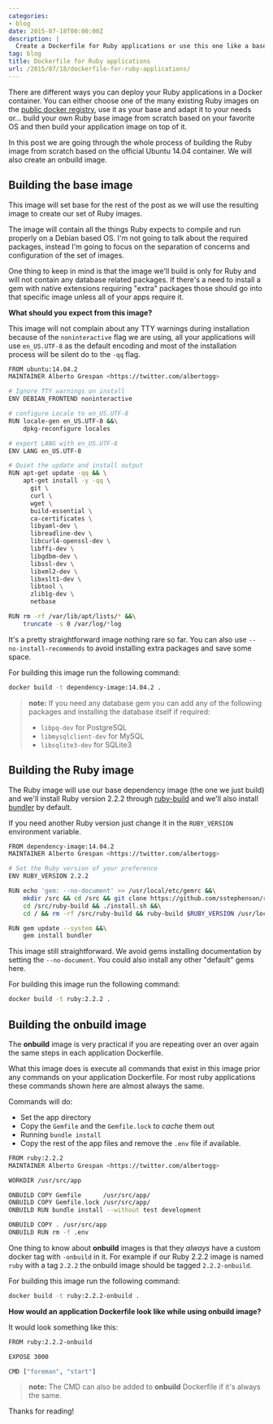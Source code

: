 ```yaml
---
categories:
- blog
date: 2015-07-18T00:00:00Z
description: |
  Create a Dockerfile for Ruby applications or use this one like a base for your applications. It's based on Ubuntu 14.04.
tag: blog
title: Dockerfile for Ruby applications
url: /2015/07/18/dockerfile-for-ruby-applications/
---
```


There are different ways you can deploy your Ruby applications in a Docker
container. You can either choose one of the many existing Ruby images on the
[public docker registry][docker-registry-ruby], use it as your base and adapt it
to your needs or... build your own Ruby base image from scratch based on your
favorite OS and then build your application image on top of it.

In this post we are going through the whole process of building the Ruby image
from scratch based on the official Ubuntu 14.04 container. We will also create
an onbuild image.

## Building the base image

This image will set base for the rest of the post as we will use the resulting
image to create our set of Ruby images.

The image will contain all the things Ruby expects to compile and run properly
on a Debian based OS. I'm not going to talk about the required packages, instead
I'm going to focus on the separation of concerns and configuration of the set of
images.

One thing to keep in mind is that the image we'll build is only for Ruby and
will not contain any database related packages. If there's a need to install a
gem with native extensions requiring "extra" packages those should go into that
specific image unless all of your apps require it.

**What should you expect from this image?**

This image will not complain about any TTY warnings during installation because
of the `noninteractive` flag we are using, all your applications will use
`en_US.UTF-8` as the default encoding and most of the installation process will
be silent do to the `-qq` flag.

```bash
FROM ubuntu:14.04.2
MAINTAINER Alberto Grespan <https://twitter.com/albertogg>

# Ignore TTY warnings on install
ENV DEBIAN_FRONTEND noninteractive

# configure Locale to en_US.UTF-8
RUN locale-gen en_US.UTF-8 &&\
    dpkg-reconfigure locales

# export LANG with en_US.UTF-8
ENV LANG en_US.UTF-8

# Quiet the update and install output
RUN apt-get update -qq && \
    apt-get install -y -qq \
      git \
      curl \
      wget \
      build-essential \
      ca-certificates \
      libyaml-dev \
      libreadline-dev \
      libcurl4-openssl-dev \
      libffi-dev \
      libgdbm-dev \
      libssl-dev \
      libxml2-dev \
      libxslt1-dev \
      libtool \
      zlib1g-dev \
      netbase

RUN rm -rf /var/lib/apt/lists/* &&\
    truncate -s 0 /var/log/*log
```

It's a pretty straightforward image nothing rare so far. You can also use
`--no-install-recommends` to avoid installing extra packages and save some
space.

For building this image run the following command:

```bash
docker build -t dependency-image:14.04.2 .
```

> **note:** If you need any database gem you can add any of the following
> packages and installing the database itself if required:
>
> - `libpq-dev` for PostgreSQL
> - `libmysqlclient-dev` for MySQL
> - `libsqlite3-dev` for SQLite3

## Building the Ruby image

The Ruby image will use our base dependency image (the one we just build) and
we'll install Ruby version 2.2.2 through [ruby-build][ruby-build] and we'll also
install [bundler][bundler] by default.

If you need another Ruby version just change it in the `RUBY_VERSION`
environment variable.

```bash
FROM dependency-image:14.04.2
MAINTAINER Alberto Grespan <https://twitter.com/albertogg>

# Set the Ruby version of your preference
ENV RUBY_VERSION 2.2.2

RUN echo 'gem: --no-document' >> /usr/local/etc/gemrc &&\
    mkdir /src && cd /src && git clone https://github.com/sstephenson/ruby-build.git &&\
    cd /src/ruby-build && ./install.sh &&\
    cd / && rm -rf /src/ruby-build && ruby-build $RUBY_VERSION /usr/local

RUN gem update --system &&\
    gem install bundler
```

This image still straightforward. We avoid gems installing documentation by
setting the `--no-document`. You could also install any other "default" gems
here.

For building this image run the following command:

```bash
docker build -t ruby:2.2.2 .
```

## Building the onbuild image

The **onbuild** image is very practical if you are repeating over an over again
the same steps in each application Dockerfile.

What this image does is execute all commands that exist in this image prior any
commands on your application Dockerfile. For most ruby applications these
commands shown here are almost always the same.

Commands will do:

  - Set the app directory
  - Copy the `Gemfile` and the `Gemfile.lock` to _cache_ them out
  - Running `bundle install`
  - Copy the rest of the app files and remove the `.env` file if available.

```bash
FROM ruby:2.2.2
MAINTAINER Alberto Grespan <https://twitter.com/albertogg>

WORKDIR /usr/src/app

ONBUILD COPY Gemfile      /usr/src/app/
ONBUILD COPY Gemfile.lock /usr/src/app/
ONBUILD RUN bundle install --without test development

ONBUILD COPY . /usr/src/app
ONBUILD RUN rm -f .env
```

One thing to know about **onbuild** images is that they _always_ have a custom
docker tag with `-onbuild` in it. For example if our Ruby 2.2.2 image is named
`ruby` with a tag `2.2.2` the onbuild image should be tagged `2.2.2-onbuild`.

For building this image run the following command:

```bash
docker build -t ruby:2.2.2-onbuild .
```

**How would an application Dockerfile look like while using onbuild image?**

It would look something like this:

```bash
FROM ruby:2.2.2-onbuild

EXPOSE 3000

CMD ["foreman", "start"]
```

> **note:** The CMD can also be added to **onbuild** Dockerfile if it's always
> the same.

Thanks for reading!

[docker-registry-ruby]: https://registry.hub.docker.com/search?q=ruby&searchfield=
[ruby-build]: https://github.com/sstephenson/ruby-build
[bundler]: http://bundler.io/

